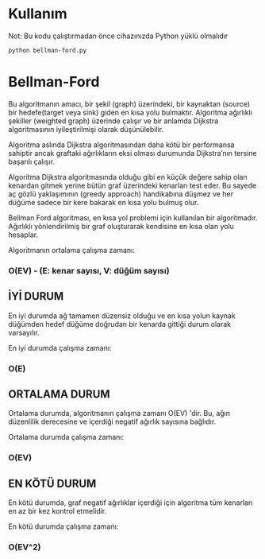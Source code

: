 # Kullanım

Not: Bu kodu çalıştırmadan önce cihazınızda Python yüklü olmalıdır

```
python bellman-ford.py
```

# Bellman-Ford

Bu algoritmanın amacı, bir şekil (graph) üzerindeki, bir kaynaktan (source) bir hedefe(target veya sink) giden en kısa yolu bulmaktır. Algoritma ağırlıklı şekiller (weighted graph) üzerinde çalışır ve bir anlamda Dijkstra algoritmasının iyileştirilmişi olarak düşünülebilir.

Algoritma aslında Dijkstra algoritmasından daha kötü bir performansa sahiptir ancak graftaki ağırlıkların eksi olması durumunda Dijkstra’nın tersine başarılı çalışır.

Algoritma Dijkstra algoritmasında olduğu gibi en küçük değere sahip olan kenardan gitmek yerine bütün graf üzerindeki kenarları test eder. Bu sayede aç gözlü yaklaşımının (greedy approach) handikabına düşmez ve her düğüme sadece bir kere bakarak en kısa yolu bulmuş olur.

Bellman Ford algoritması, en kısa yol problemi için kullanılan bir algoritmadır. Ağırlıklı yönlendirilmiş bir graf oluşturarak kendisine en kısa olan yolu hesaplar. 

Algoritmanın ortalama çalışma zamanı:
### O(EV) - (E: kenar sayısı, V: düğüm sayısı)


## İYİ DURUM
En iyi durumda ağ tamamen düzensiz olduğu ve en kısa yolun kaynak düğümden hedef düğüme doğrudan bir kenarda gittiği durum olarak varsayılır. 

En iyi durumda çalışma zamanı:
### O(E) 



## ORTALAMA DURUM
Ortalama durumda, algoritmanın çalışma zamanı O(EV) 'dir. Bu, ağın düzenlilik derecesine ve içerdiği negatif ağırlık sayısına bağlıdır.

Ortalama durumda çalışma zamanı:
### O(EV)



## EN KÖTÜ DURUM
En kötü durumda, graf negatif ağırlıklar içerdiği için algoritma tüm kenarları en az bir kez kontrol etmelidir. 

En kötü durumda çalışma zamanı:
### O(EV^2) 



